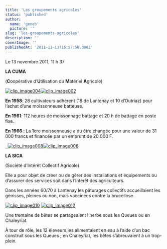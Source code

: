 ```yaml
---
title: 'Les groupements agricoles'
status: 'published'
author:
  name: 'geneb'
  picture: ''
slug: 'les-groupements-agricoles'
description: ''
coverImage: ''
publishedAt: '2011-11-13T16:57:58.000Z'
---
```


Le 13 novembre 2011, 11 h 37

**LA CUMA**

(**C**oopérative d’**U**tilisation du **M**atériel **A**gricole)

[![clip_image004](img/beguelins/Windows-Live-Writer/97d350d174e5_14A3C/clip_image004_thumb.jpg "clip_image004")](img/beguelins/Windows-Live-Writer/97d350d174e5_14A3C/clip_image004_2.jpg)[![clip_image002](img/beguelins/Windows-Live-Writer/97d350d174e5_14A3C/clip_image002_thumb.jpg "clip_image002")](img/beguelins/Windows-Live-Writer/97d350d174e5_14A3C/clip_image002_2.jpg)

**En 1958**: 28 cultivateurs adhérent (18 de Lantenay et 10 d’Outriaz) pour l’achat d’une moissonneuse batteuse.

**En 1961**: 112 heures de moissonnage battage et 20 h de battage en poste fixe.

**En 1966 :** La 1ère moissonneuse a du être changée pour une valeur de 31 000 francs et financée par un emprunt de 20 000 F.

[  ](img/beguelins/Windows-Live-Writer/97d350d174e5_14A3C/clip_image006_2.jpg)[![clip_image008](img/beguelins/Windows-Live-Writer/97d350d174e5_14A3C/clip_image008_thumb.jpg "clip_image008")](img/beguelins/Windows-Live-Writer/97d350d174e5_14A3C/clip_image008_2.jpg)[![clip_image006](/images/Windows-Live-Writer/97d350d174e5_14A3C/clip_image006_thumb.jpg "clip_image006")](/images/Windows-Live-Writer/97d350d174e5_14A3C/clip_image006_2.jpg)

**LA SICA**

(Société d’Intérêt Collectif Agricole)

Elle a pour objet de créer ou de gérer des installations et équipements ou d’assurer des services soit dans l’intérêt des agriculteurs.

Dans les années 60/70 à Lantenay les pâturages collectifs accueillaient les génisses, pleines ou non, mais vaccinées contre la brucellose.

[![clip_image010](/images/Windows-Live-Writer/97d350d174e5_14A3C/clip_image010_thumb.jpg "clip_image010")](/images/Windows-Live-Writer/97d350d174e5_14A3C/clip_image010_2.jpg) [![clip_image012](/images/Windows-Live-Writer/97d350d174e5_14A3C/clip_image012_thumb.jpg "clip_image012")](/images/Windows-Live-Writer/97d350d174e5_14A3C/clip_image012_2.jpg)

Une trentaine de bêtes se partageaient l’herbe sous les Queues ou en Chaleyriat.

À tour de rôle, les 12 éleveurs les alimentaient en eau à l’aide d’un bac construit sous les Queues ; en Chaleyriat, les bêtes s’abreuvaient à un trop-plein.
